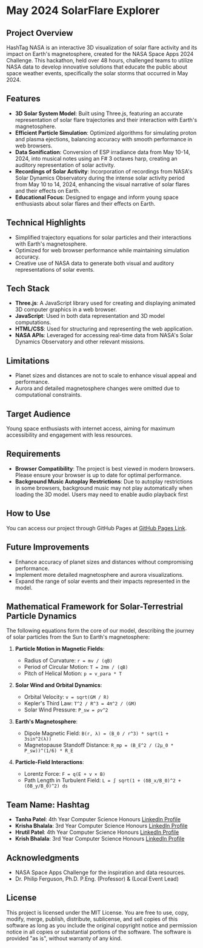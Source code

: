 # May 2024 SolarFlare Explorer

## Project Overview

HashTag NASA is an interactive 3D visualization of solar flare activity and its impact on Earth's magnetosphere, created for the NASA Space Apps 2024 Challenge. This hackathon, held over 48 hours, challenged teams to utilize NASA data to develop innovative solutions that educate the public about space weather events, specifically the solar storms that occurred in May 2024.

## Features

- **3D Solar System Model**: Built using Three.js, featuring an accurate representation of solar flare trajectories and their interaction with Earth's magnetosphere.
- **Efficient Particle Simulation**: Optimized algorithms for simulating proton and plasma ejections, balancing accuracy with smooth performance in web browsers.
- **Data Sonification**: Conversion of ESP irradiance data from May 10-14, 2024, into musical notes using an F# 3 octaves harp, creating an auditory representation of solar activity.
- **Recordings of Solar Activity**: Incorporation of recordings from NASA's Solar Dynamics Observatory during the intense solar activity period from May 10 to 14, 2024, enhancing the visual narrative of solar flares and their effects on Earth.
- **Educational Focus**: Designed to engage and inform young space enthusiasts about solar flares and their effects on Earth.

## Technical Highlights

- Simplified trajectory equations for solar particles and their interactions with Earth's magnetosphere.
- Optimized for web browser performance while maintaining simulation accuracy.
- Creative use of NASA data to generate both visual and auditory representations of solar events.

## Tech Stack

* **Three.js**: A JavaScript library used for creating and displaying animated 3D computer graphics in a web browser.
* **JavaScript**: Used in both data representation and 3D model computations.
* **HTML/CSS**: Used for structuring and representing the web application.
* **NASA APIs**: Leveraged for accessing real-time data from NASA's Solar Dynamics Observatory and other relevant missions.

## Limitations

- Planet sizes and distances are not to scale to enhance visual appeal and performance.
- Aurora and detailed magnetosphere changes were omitted due to computational constraints.

## Target Audience

Young space enthusiasts with internet access, aiming for maximum accessibility and engagement with less resources.

## Requirements

* **Browser Compatibility**: The project is best viewed in modern browsers. Please ensure your browser is up to date for optimal performance.
* **Background Music Autoplay Restrictions**:
  Due to autoplay restrictions in some browsers, background music may not play automatically when loading the 3D model. Users may need to enable audio playback first

## How to Use

You can access our project through GitHub Pages at [GitHub Pages Link](https://tanpatel.github.io/HashTag_NASA/).

## Future Improvements

- Enhance accuracy of planet sizes and distances without compromising performance.
- Implement more detailed magnetosphere and aurora visualizations.
- Expand the range of solar events and their impacts represented in the model.

## Mathematical Framework for Solar-Terrestrial Particle Dynamics

The following equations form the core of our model, describing the journey of solar particles from the Sun to Earth's magnetosphere:

1. **Particle Motion in Magnetic Fields**:

   - Radius of Curvature: `r = mv / (qB)`
   - Period of Circular Motion: `T = 2πm / (qB)`
   - Pitch of Helical Motion: `p = v_para * T`
2. **Solar Wind and Orbital Dynamics**:

   - Orbital Velocity: `v = sqrt(GM / R)`
   - Kepler's Third Law: `T^2 / R^3 = 4π^2 / (GM)`
   - Solar Wind Pressure: `P_sw = ρv^2`
3. **Earth's Magnetosphere**:

   - Dipole Magnetic Field: `B(r, λ) = (B_0 / r^3) * sqrt(1 + 3sin^2(λ))`
   - Magnetopause Standoff Distance: `R_mp = (B_E^2 / (2μ_0 * P_sw))^(1/6) * R_E`
4. **Particle-Field Interactions**:

   - Lorentz Force: `F = q(E + v × B)`
   - Path Length in Turbulent Field: `L = ∫ sqrt(1 + (δB_x/B_0)^2 + (δB_y/B_0)^2) ds`

## Team Name: Hashtag

* **Tanha Patel**: 4th Year Computer Science Honours [LinkedIn Profile](https://www.linkedin.com/in/tanha-patel-0691ab22a/)
* **Krisha Bhalala**: 3rd Year Computer Science Honours [LinkedIn Profile](https://www.linkedin.com/in/krisha-bhalala-b2298323a/)
* **Hrutil Patel**: 4th Year Computer Science Honours [LinkedIn Profile](https://www.linkedin.com/in/hrutil-patel-1a7a08260/)
* **Krish Bhalala**: 3rd Year Computer Science Honours [LinkedIn Profile](https://www.linkedin.com/in/krishbhalala/)

## Acknowledgments

- NASA Space Apps Challenge for the inspiration and data resources.
- Dr. Philip Ferguson, Ph.D. P.Eng. (Professor) & (Local Event Lead)

## License

This project is licensed under the MIT License. You are free to use, copy, modify, merge, publish, distribute, sublicense, and sell copies of this software as long as you include the original copyright notice and permission notice in all copies or substantial portions of the software. The software is provided "as is", without warranty of any kind.
